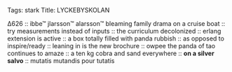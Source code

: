Tags: stark
Title: LYCKEBYSKOLAN
  
∆626 :: ibbe™ jlarsson™ alarsson™ bleaming family drama on a cruise boat :: try measurements instead of inputs :: the curriculum decolonized :: erlang extension is active :: a box totally filled with panda rubbish :: as opposed to inspire/ready :: leaning in is the new brochure :: owpee the panda of tao continues to amaze :: a ten kg cobra and sand everywhere :: **on a silver salvo** :: mutatis mutandis pour tutatis